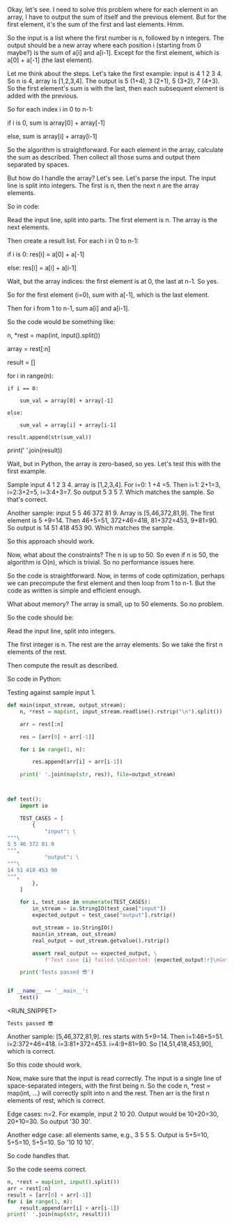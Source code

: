 <think>
Okay, let's see. I need to solve this problem where for each element in an array, I have to output the sum of itself and the previous element. But for the first element, it's the sum of the first and last elements. Hmm.

So the input is a list where the first number is n, followed by n integers. The output should be a new array where each position i (starting from 0 maybe?) is the sum of a[i] and a[i-1]. Except for the first element, which is a[0] + a[-1] (the last element).

Let me think about the steps. Let's take the first example: input is 4 1 2 3 4. So n is 4, array is [1,2,3,4]. The output is 5 (1+4), 3 (2+1), 5 (3+2), 7 (4+3). So the first element's sum is with the last, then each subsequent element is added with the previous.

So for each index i in 0 to n-1:

if i is 0, sum is array[0] + array[-1]

else, sum is array[i] + array[i-1]

So the algorithm is straightforward. For each element in the array, calculate the sum as described. Then collect all those sums and output them separated by spaces.

But how do I handle the array? Let's see. Let's parse the input. The input line is split into integers. The first is n, then the next n are the array elements.

So in code:

Read the input line, split into parts. The first element is n. The array is the next elements.

Then create a result list. For each i in 0 to n-1:

if i is 0: res[i] = a[0] + a[-1]

else: res[i] = a[i] + a[i-1]

Wait, but the array indices: the first element is at 0, the last at n-1. So yes.

So for the first element (i=0), sum with a[-1], which is the last element.

Then for i from 1 to n-1, sum a[i] and a[i-1].

So the code would be something like:

n, *rest = map(int, input().split())

array = rest[:n]

result = []

for i in range(n):

    if i == 0:

        sum_val = array[0] + array[-1]

    else:

        sum_val = array[i] + array[i-1]

    result.append(str(sum_val))

print(' '.join(result))

Wait, but in Python, the array is zero-based, so yes. Let's test this with the first example.

Sample input 4 1 2 3 4. array is [1,2,3,4]. For i=0: 1 +4 =5. Then i=1: 2+1=3, i=2:3+2=5, i=3:4+3=7. So output 5 3 5 7. Which matches the sample. So that's correct.

Another sample: input 5 5 46 372 81 9. Array is [5,46,372,81,9]. The first element is 5 +9=14. Then 46+5=51, 372+46=418, 81+372=453, 9+81=90. So output is 14 51 418 453 90. Which matches the sample.

So this approach should work.

Now, what about the constraints? The n is up to 50. So even if n is 50, the algorithm is O(n), which is trivial. So no performance issues here.

So the code is straightforward. Now, in terms of code optimization, perhaps we can precompute the first element and then loop from 1 to n-1. But the code as written is simple and efficient enough.

What about memory? The array is small, up to 50 elements. So no problem.

So the code should be:

Read the input line, split into integers.

The first integer is n. The rest are the array elements. So we take the first n elements of the rest.

Then compute the result as described.

So code in Python:

Testing against sample input 1.

```python
def main(input_stream, output_stream):
    n, *rest = map(int, input_stream.readline().rstrip("\n").split())

    arr = rest[:n]

    res = [arr[0] + arr[-1]]

    for i in range(1, n):

        res.append(arr[i] + arr[i-1])

    print(' '.join(map(str, res)), file=output_stream)



def test():
    import io

    TEST_CASES = [
        {
            "input": \
"""\
5 5 46 372 81 9
""",
            "output": \
"""\
14 51 418 453 90
""",
        }, 
    ]

    for i, test_case in enumerate(TEST_CASES):
        in_stream = io.StringIO(test_case["input"])
        expected_output = test_case["output"].rstrip()

        out_stream = io.StringIO()
        main(in_stream, out_stream)
        real_output = out_stream.getvalue().rstrip()

        assert real_output == expected_output, \
            f'Test case {i} failed.\nExpected: {expected_output!r}\nGot: {real_output!r}'

    print('Tests passed 😎')


if __name__ == '__main__':
    test()


```

<RUN_SNIPPET>
```output
Tests passed 😎

```

Another sample: [5,46,372,81,9]. res starts with 5+9=14. Then i=1:46+5=51. i=2:372+46=418. i=3:81+372=453. i=4:9+81=90. So [14,51,418,453,90], which is correct.

So this code should work.

Now, make sure that the input is read correctly. The input is a single line of space-separated integers, with the first being n. So the code n, *rest = map(int, ...) will correctly split into n and the rest. Then arr is the first n elements of rest, which is correct.

Edge cases: n=2. For example, input 2 10 20. Output would be 10+20=30, 20+10=30. So output '30 30'.

Another edge case: all elements same, e.g., 3 5 5 5. Output is 5+5=10, 5+5=10, 5+5=10. So '10 10 10'.

So code handles that.

So the code seems correct.
</think>

```python
n, *rest = map(int, input().split())
arr = rest[:n]
result = [arr[0] + arr[-1]]
for i in range(1, n):
    result.append(arr[i] + arr[i-1])
print(' '.join(map(str, result)))
```
